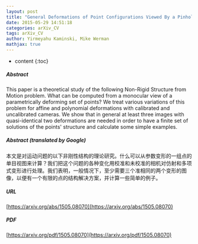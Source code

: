 ```yaml
---
layout: post
title: "General Deformations of Point Configurations Viewed By a Pinhole Model Camera"
date: 2015-05-29 14:51:18
categories: arXiv_CV
tags: arXiv_CV
author: Yirmeyahu Kaminski, Mike Werman
mathjax: true
---
```


* content
{:toc}

##### Abstract
This paper is a theoretical study of the following Non-Rigid Structure from Motion problem. What can be computed from a monocular view of a parametrically deforming set of points? We treat various variations of this problem for affine and polynomial deformations with calibrated and uncalibrated cameras. We show that in general at least three images with quasi-identical two deformations are needed in order to have a finite set of solutions of the points' structure and calculate some simple examples.

##### Abstract (translated by Google)
本文是对运动问题的以下非刚性结构的理论研究。什么可以从参数变形的一组点的单目视图来计算？我们把这个问题的各种变化用校准和未校准的相机对仿射和多项式变形进行处理。我们表明，一般情况下，至少需要三个准相同的两个变形的图像，以便有一个有限的点的结构解决方案，并计算一些简单的例子。

##### URL
[https://arxiv.org/abs/1505.08070](https://arxiv.org/abs/1505.08070)

##### PDF
[https://arxiv.org/pdf/1505.08070](https://arxiv.org/pdf/1505.08070)

